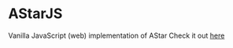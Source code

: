 # AStarJS
 Vanilla JavaScript (web) implementation of AStar
Check it out [here](https://yazaar.github.io/AStarJS/)
